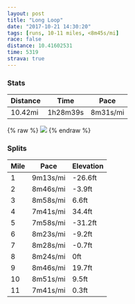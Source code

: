 ```yaml
---
layout: post
title: "Long Loop"
date: "2017-10-21 14:30:20"
tags: [runs, 10-11 miles, <8m45s/mi]
race: false
distance: 10.41602531
time: 5319
strava: true
---
```


### Stats

| Distance | Time | Pace |
|----------|------|------|
|10.42mi|1h28m39s|8m31s/mi|

{% raw %}
<img src='https://maps.googleapis.com/maps/api/staticmap?maptype=roadmap&path=enc:wwrwFbiqbMrA}EyPuLFkAlS}q@~Fe@|KyK`}@hJz]dJ|RdJ~CzF[h}@lCpExAzIbIhJVnCtC`@s@`Ez@xCq@fB`B~^`B`GpFfEnEzP~GtBSxD~DzLr@rNcDrAJnD}AlDyJfAi@rNaHpJsH_HgBtDiVqD_@cGgEmAqFzFmYyCl@iTmFgAkhAmJi@sAsp@aBwPaFZcEwV_PzEcN}@wDzDkOcB{BrEkNsAmCvAoIhBqEfBbAhAoF`FqHbF{T|Cd@jByBAmC|C{HjR`JnCiG&key=AIzaSyC1MId7bFpkLXNAaYhBSTb8jLyiSqzbDtM&size=800x800&markers=color:yellow|label:S|40.73356,-73.98562&markers=color:green|label:F|40.73397,-73.98471000000002'>
{% endraw %}

### Splits

| Mile | Pace | Elevation |
|------|------|-----------|
|1|9m13s/mi|-26.6ft|
|2|8m46s/mi|-3.9ft|
|3|8m58s/mi|6.6ft|
|4|7m41s/mi|34.4ft|
|5|7m58s/mi|-31.2ft|
|6|8m23s/mi|-9.2ft|
|7|8m28s/mi|-0.7ft|
|8|8m24s/mi|0ft|
|9|8m46s/mi|19.7ft|
|10|8m51s/mi|9.5ft|
|11|7m41s/mi|0.3ft|
